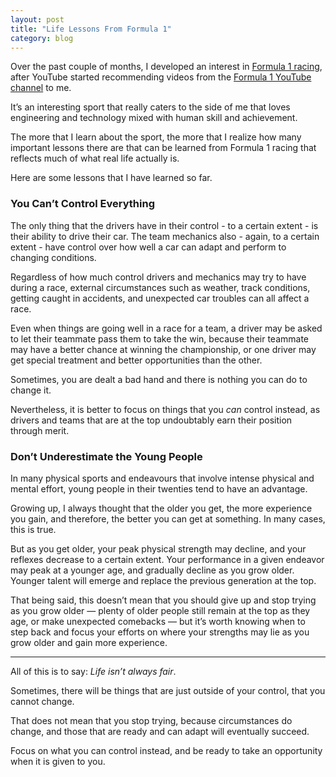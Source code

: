 ```yaml
---
layout: post
title: "Life Lessons From Formula 1"
category: blog
---
```


Over the past couple of months, I developed an interest in [Formula 1 racing](https://en.wikipedia.org/wiki/Formula_One), after YouTube started recommending videos from the [Formula 1 YouTube channel](https://www.youtube.com/user/Formula1) to me.

It’s an interesting sport that really caters to the side of me that loves engineering and technology mixed with human skill and achievement.

The more that I learn about the sport, the more that I realize how many important lessons there are that can be learned from Formula 1 racing that reflects much of what real life actually is.

Here are some lessons that I have learned so far.

### You Can’t Control Everything

The only thing that the drivers have in their control - to a certain extent - is their ability to drive their car. The team mechanics also - again, to a certain extent - have control over how well a car can adapt and perform to changing conditions.

Regardless of how much control drivers and mechanics may try to have during a race, external circumstances such as weather, track conditions, getting caught in accidents, and unexpected car troubles can all affect a race.

Even when things are going well in a race for a team, a driver may be asked to let their teammate pass them to take the win, because their teammate may have a better chance at winning the championship, or one driver may get special treatment and better opportunities than the other.

Sometimes, you are dealt a bad hand and there is nothing you can do to change it.

Nevertheless, it is better to focus on things that you *can* control instead, as drivers and teams that are at the top undoubtably earn their position through merit.

### Don’t Underestimate the Young People

In many physical sports and endeavours that involve intense physical and mental effort, young people in their twenties tend to have an advantage.

Growing up, I always thought that the older you get, the more experience you gain, and therefore, the better you can get at something. In many cases, this is true.

But as you get older, your peak physical strength may decline, and your reflexes decrease to a certain extent. Your performance in a given endeavor may peak at a younger age, and gradually decline as you grow older. Younger talent will emerge and replace the previous generation at the top.

That being said, this doesn’t mean that you should give up and stop trying as you grow older — plenty of older people still remain at the top as they age, or make unexpected comebacks — but it’s worth knowing when to step back and focus your efforts on where your strengths may lie as you grow older and gain more experience.

---

All of this is to say: *Life isn’t always fair*.

Sometimes, there will be things that are just outside of your control, that you cannot change.

That does not mean that you stop trying, because circumstances do change, and those that are ready and can adapt will eventually succeed.

Focus on what you can control instead, and be ready to take an opportunity when it is given to you.
